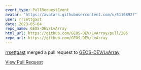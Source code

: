 ```yaml
---
event_type: PullRequestEvent
avatar: "https://avatars.githubusercontent.com/u/5116892?"
user: rrsettgast
date: 2023-05-04
repo_name: GEOS-DEV/LvArray
html_url: https://github.com/GEOS-DEV/LvArray/pull/285
repo_url: https://github.com/GEOS-DEV/LvArray
---
```


<a href='https://github.com/rrsettgast' target='_blank'>rrsettgast</a> merged a pull request to <a href='https://github.com/GEOS-DEV/LvArray' target='_blank'>GEOS-DEV/LvArray</a>

<a href='https://github.com/GEOS-DEV/LvArray/pull/285' target='_blank'>View Pull Request</a>